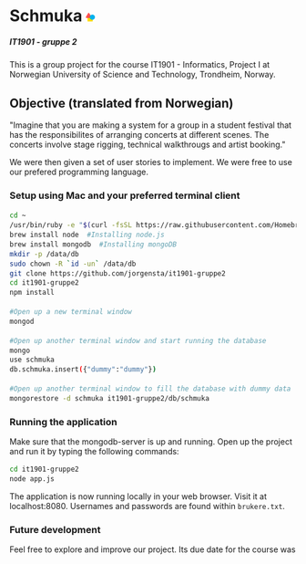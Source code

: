 # Schmuka ![alt text](https://github.com/jorgensta/it1901-gruppe2/blob/Develop/views/schmukaLogoFavicon.png "Schmuka")
##### IT1901 - gruppe 2

This is a group project for the course IT1901 - Informatics, Project I at Norwegian University of Science and Technology, Trondheim, Norway.

## Objective (translated from Norwegian)
"Imagine that you are making a system for a group in a student festival that has the responsibilites of arranging concerts at different scenes. 
The concerts involve stage rigging, technical walkthrougs and artist booking."

We were then given a set of user stories to implement. We were free to use our prefered programming language.
 
### Setup using Mac and your preferred terminal client
```bash
cd ~
/usr/bin/ruby -e "$(curl -fsSL https://raw.githubusercontent.com/Homebrew/install/master/install)"  #Installing Homebrew
brew install node  #Installing node.js
brew install mongodb  #Installing mongoDB
mkdir -p /data/db
sudo chown -R `id -un` /data/db
git clone https://github.com/jorgensta/it1901-gruppe2
cd it1901-gruppe2
npm install

#Open up a new terminal window
mongod

#Open up another terminal window and start running the database
mongo
use schmuka
db.schmuka.insert({"dummy":"dummy"})

#Open up another terminal window to fill the database with dummy data
mongorestore -d schmuka it1901-gruppe2/db/schmuka
```
### Running the application

Make sure that the mongodb-server is up and running.
Open up the project and run it by typing the following commands:
```bash
cd it1901-gruppe2
node app.js
```

The application is now running locally in your web browser. Visit it at localhost:8080. 
Usernames and passwords are found within ```brukere.txt```.

### Future development 
Feel free to explore and improve our project. Its due date for the course was 
